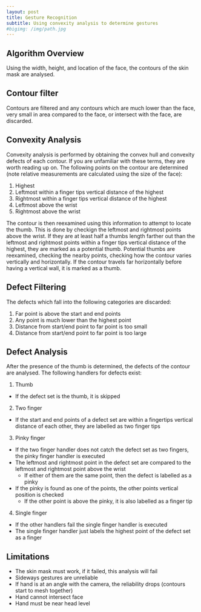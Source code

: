 ```yaml
---
layout: post
title: Gesture Recognition
subtitle: Using convexity analysis to determine gestures
#bigimg: /img/path.jpg
---
```


## Algorithm Overview
Using the width, height, and location of the face, the contours of the skin mask are analysed.

## Contour filter
Contours are filtered and any contours which are much lower than the face, very small in area compared to the face, or intersect with the face, are discarded.

## Convexity Analysis
Convexity analysis is performed by obtaining the convex hull and convexity defects of each contour. If you are unfamiliar with these terms, they are worth reading up on.
The following points on the contour are determined (note relative measurements are calculated using the size of the face):
1. Highest
2. Leftmost within a finger tips vertical distance of the highest
3. Rightmost within a finger tips vertical distance of the highest
4. Leftmost above the wrist
5. Rightmost above the wrist

The contour is then reexamined using this information to attempt to locate the thumb. This is done by checkign the leftmost and rightmost points above the wrist. If they are at least half a thumbs length farther out than the leftmost and rightmost points within a finger tips vertical distance of the highest, they are marked as a potential thumb.
Potential thumbs are reexamined, checking the nearby points, checking how the contour varies vertically and horizontally. If the contour travels far horizontally before having a vertical wall, it is marked as a thumb. 

## Defect Filtering
The defects which fall into the following categories are discarded:
1. Far point is above the start and end points
2. Any point is much lower than the highest point
3. Distance from start/end point to far point is too small
4. Distance from start/end point to far point is too large

## Defect Analysis
After the presence of the thumb is determined, the defects of the contour are analysed.
The following handlers for defects exist:
1. Thumb
- If the defect set is the thumb, it is skipped
2. Two finger
- If the start and end points of a defect set are within a fingertips vertical distance of each other, they are labelled as two finger tips
3. Pinky finger
- If the two finger handler does not catch the defect set as two fingers, the pinky finger handler is executed
- The leftmost and rightmost point in the defect set are compared to the leftmost and rightmost point above the wrist
    - If either of them are the same point, then the defect is labelled as a pinky
- If the pinky is found as one of the points, the other points vertical position is checked
    - If the other point is above the pinky, it is also labelled as a finger tip
4. Single finger
- If the other handlers fail the single finger handler is executed
- The single finger handler just labels the highest point of the defect set as a finger

## Limitations
- The skin mask must work, if it failed, this analysis will fail
- Sideways gestures are unreliable
- If hand is at an angle with the camera, the reliability drops (contours start to mesh together)
- Hand cannot intersect face
- Hand must be near head level
